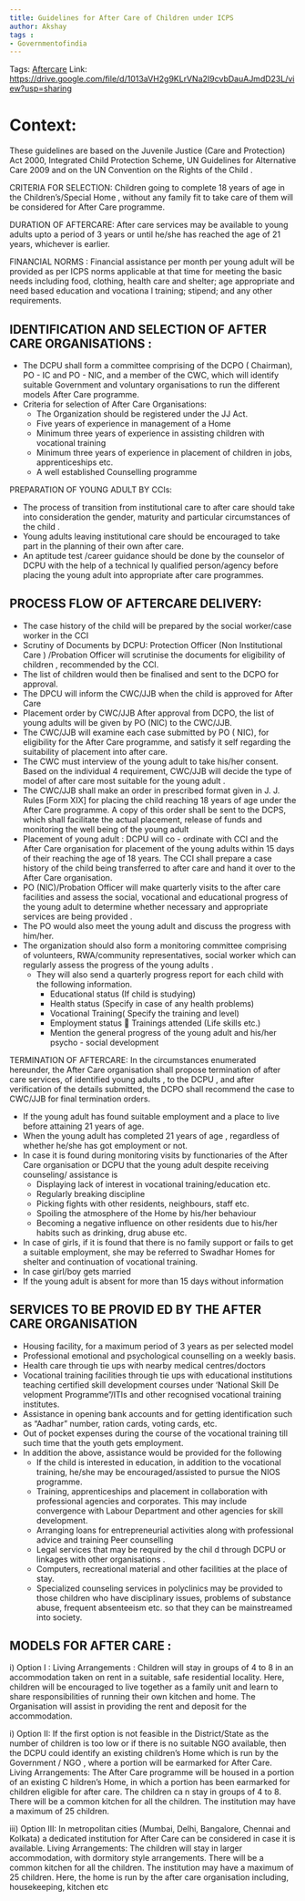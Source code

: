 ```yaml
---
title: Guidelines for After Care of Children under ICPS 
author: Akshay
tags : 
- Governmentofindia
---
```

Tags: [Aftercare](Roll%20Ups/Child%20Development/Child%20Lifecycle/Aftercare.md)
Link: https://drive.google.com/file/d/1013aVH2g9KLrVNa2I9cvbDauAJmdD23L/view?usp=sharing

# Context: 
These guidelines are based on the Juvenile Justice (Care and Protection) Act 2000, Integrated Child Protection Scheme, UN Guidelines for Alternative Care 2009 and on the UN Convention on the Rights of the Child . 

CRITERIA FOR SELECTION: Children going to complete 18 years of age in the Children’s/Special Home , without any family fit to take care of them will be considered for After Care programme. 

DURATION OF AFTERCARE: After care services may be available to young adults upto a period of 3 years or until he/she has reached the age of 21 years, whichever is earlier. 

FINANCIAL NORMS : Financial assistance per month per young adult will be provided as per ICPS norms applicable at that time for meeting the basic needs including food, clothing, health care and shelter; age appropriate and need based education and vocationa l training; stipend; and any other requirements. 

## IDENTIFICATION AND SELECTION OF AFTER CARE ORGANISATIONS : 
- The DCPU shall form a committee comprising of the DCPO ( Chairman), PO - IC and PO - NIC, and  a  member  of  the  CWC,  which  will  identify  suitable  Government  and  voluntary organisations to run the different models After Care programme. 
- Criteria for selection of After Care Organisations:
	- The Organization should be registered under the JJ Act.
	- Five years of experience in management of a Home
	- Minimum three years of experience in assisting children with vocational training
	- Minimum  three  years  of  experience  in  placement  of  children  in  jobs, apprenticeships etc.
	- A well established Counselling programme 

PREPARATION OF YOUNG ADULT BY CCIs:
- The process of transition from institutional care to after care should take into consideration the gender, maturity and particular circumstances of the child .  
- Young adults leaving institutional care should be encouraged to take part in the planning of their own after care. 
- An aptitude test /career guidance should be done by the counselor of DCPU with the help of a technical ly qualified person/agency before placing the young adult into appropriate after care programmes. 

## PROCESS FLOW OF AFTERCARE DELIVERY:
- The case history of the child will be prepared by the social worker/case worker in the CCI
-  Scrutiny of Documents by DCPU: Protection Officer (Non Institutional Care ) /Probation Officer will scrutinise the documents for eligibility of children , recommended by the CCI. 
- The list of children would then be finalised and sent to the DCPO for approval. 
- The DPCU will inform the CWC/JJB when the child is approved for After Care
- Placement order by CWC/JJB After approval from DCPO, the list of young adults will be given by PO (NIC) to the CWC/JJB. 
- The CWC/JJB will examine each case submitted by PO ( NIC), for eligibility for the After Care programme, and satisfy it self regarding the suitability of placement into after care. 
- The CWC must  interview  of  the young  adult to  take  his/her  consent. Based  on  the  individual 4 requirement, CWC/JJB will decide the type of model of after care most suitable for the young adult . 
- The CWC/JJB shall make an order in prescribed format given in J. J. Rules [Form XIX] for placing the child reaching 18 years of age under the After Care programme. A copy of this order shall be sent to the DCPS, which shall facilitate the actual placement, release of funds and monitoring the well being of the young adult
- Placement  of young  adult :  DCPU  will  co - ordinate  with  CCI  and  the  After  Care organisation for placement of the young adults within 15 days of their reaching the age of 18 years. The CCI shall prepare a case history of the child being transferred to after care and hand it over to the After Care organisation. 
- PO (NIC)/Probation Officer will make quarterly visits to the after care facilities and assess the social, vocational and educational progress of the young adult to determine whether necessary and appropriate services are being provided . 
- The PO would also meet the young adult and discuss the progress with him/her.  
- The  organization  should  also  form  a  monitoring  committee  comprising  of  volunteers, RWA/community representatives, social worker which can regularly assess the progress of the young adults . 
	- They will also send a quarterly progress report for each child with the following information.
		- Educational status (If child is studying)
		- Health status (Specify in case of any health problems)
		- Vocational Training( Specify the training and level)
		- Employment status  Trainings attended (Life skills etc.) 
		- Mention  the  general  progress  of  the young  adult and  his/her  psycho - social development 

TERMINATION OF AFTERCARE:
In the circumstances enumerated hereunder, the After Care organisation shall propose termination of after care services, of identified young adults , to the DCPU , and after verification of the details submitted, the DCPO shall recommend the case to CWC/JJB for final termination orders. 
- If the young adult has found suitable employment and a place to live before attaining 21 years of age.
- When the young adult has completed 21 years of age , regardless of whether he/she has got employment or not.
- In case it is found during monitoring visits by functionaries of the After Care organisation or DCPU that the young adult despite receiving counseling/ assistance is 
	- Displaying lack of interest in vocational training/education etc. 
	- Regularly breaking discipline 
	- Picking fights with other residents, neighbours, staff etc.
	- Spoiling the atmosphere of the Home by his/her behaviour
	- Becoming a negative influence on other residents due to his/her habits such as drinking, drug abuse etc. 
- In case of girls, if it is found that there is no family support or fails to get a suitable employment, she may be referred to Swadhar Homes for shelter and continuation of vocational training. 
-  In case girl/boy gets married 
- If the young adult is absent for more than 15 days without information 

## SERVICES TO BE PROVID ED BY THE AFTER CARE ORGANISATION 
- Housing facility, for a maximum period of 3 years as per selected model
- Professional emotional and psychological counselling on a weekly basis. 
- Health care through tie ups with nearby medical centres/doctors 
- Vocational training facilities through tie ups with educational institutions teaching certified skill development courses under ‘National Skill De velopment Programme”/ITIs and other recognised vocational training institutes. 
-  Assistance in opening bank accounts and for getting identification such as “Aadhar” number, ration cards, voting cards, etc. 
- Out of pocket expenses during the course of the vocational training till such time that the youth gets employment. 
- In addition the above, assistance would be provided for the following
	- If the child is interested in education, in addition to the vocational training, he/she may be encouraged/assisted to pursue the NIOS programme. 
	- Training, apprenticeships and placement in collaboration with professional agencies and corporates. This may include convergence with Labour Department and other agencies for skill development.
	- Arranging loans for entrepreneurial activities along with professional advice and training Peer counselling
	- Legal services that may be required by the chil d through DCPU or linkages with other organisations .  
	- Computers, recreational material and other facilities at the place of stay. 
	- Specialized counseling services in polyclinics may be provided to those children who have disciplinary issues, problems of substance abuse, frequent absenteeism etc. so that they can be mainstreamed into society. 

## MODELS FOR AFTER CARE : 
i) Option I : Living Arrangements : Children will stay in groups of 4 to 8 in an accommodation taken on rent in a suitable, safe residential locality. Here, children will be encouraged to live together as a family unit and learn to share responsibilities of running their own kitchen and home. The Organisation will assist in providing the rent and deposit for the accommodation. 

i) Option II: If the first option is not feasible in the District/State as the number of children is too low or if there is no suitable NGO available, then the DCPU could identify an existing children’s Home which is run by the Government / NGO , where a portion will be earmarked for After Care. 
Living Arrangements: The After Care programme will be housed in a portion of an existing C hildren’s Home, in which a portion has been earmarked for children eligible for after care. The children ca n stay in groups of 4 to 8. There will be a common kitchen for all the children. The institution may have a maximum of 25 children. 

iii) Option III: In metropolitan cities (Mumbai, Delhi, Bangalore, Chennai and Kolkata) a dedicated institution for After Care can be considered in case it is available. Living Arrangements: The children will stay in larger accommodation, with dormitory style arrangements. There will be a common kitchen for all the children. The institution may have a maximum of 25 children. Here, the home is run by the after care organisation including, housekeeping, kitchen etc 

